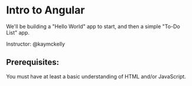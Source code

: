 # Intro to Angular
We'll be building a "Hello World" app to start, and then a simple "To-Do List" app. 

Instructor: @kaymckelly

## Prerequisites: 
You must have at least a basic understanding of HTML and/or JavaScript.
